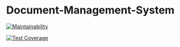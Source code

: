 # Document-Management-System

[![Maintainability](https://api.codeclimate.com/v1/badges/071950063ae12a0510a3/maintainability)](https://codeclimate.com/github/DimejiAre/Document-Management-System/maintainability)

[![Test Coverage](https://api.codeclimate.com/v1/badges/071950063ae12a0510a3/test_coverage)](https://codeclimate.com/github/DimejiAre/Document-Management-System/test_coverage)